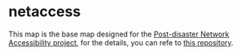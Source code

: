 # netaccess

This map is the base map designed for the [Post-disaster Network Accessibility project](https://github.com/shangjiadong/networkAccess), for the details, you can refe to [this repository](https://github.com/shangjiadong/transpobasemap).